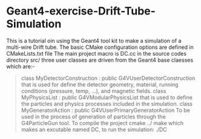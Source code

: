 # Geant4-exercise-Drift-Tube-Simulation
This is a tutorial oin using the Geant4 tool kit to make a simulation of a multi-wire Drift tube.
The basic CMake configuration options are defined in CMakeLists.txt file
The main project macro is DC.cc in the source codes directory src/
three user classes are driven from the Geant4 base claesses which are:-
> class MyDetectorConstruction : public G4VUserDetectorConstruction
that is used for define the detector geometry, material, running conditions (pressure, temp, ...), and magnetic fields.
> class MyPhysicsList : public G4VModularPhysicsList
that is used to define the particles and physics processes included in the simulation.
> class MyGeneratorAction : public G4VUserPrimaryGeneratorAction
To be used in the process of generation of particles through the G4ParticleGun tool.
To compile the project
> cmake ../
> make
which makes an excutable named DC, to run the simulation:
> ./DC
